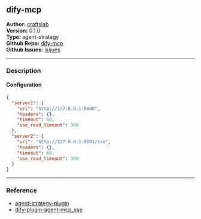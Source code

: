 ## dify-mcp

**Author:** [craftslab](https://github.com/craftslab)  
**Version:** 0.1.0  
**Type:** agent-strategy  
**Github Repo:** [dify-mcp](https://github.com/ai-mcpx/dify-mcp)  
**Github Issues:** [issues](https://github.com/ai-mcpx/dify-mcp/issues)  


---


### Description

#### Configuration

```json
{
  "server1": {
    "url": "http://127.0.0.1:8000",
    "headers": {},
    "timeout": 60,
    "sse_read_timeout": 300
  },
  "server2": {
    "url": "http://127.0.0.1:8001/sse",
    "headers": {},
    "timeout": 60,
    "sse_read_timeout": 300
  }
}
```


---


### Reference

- [agent-strategy-plugin](https://docs.dify.ai/plugins/quick-start/develop-plugins/agent-strategy-plugin)
- [dify-plugin-agent-mcp_sse](https://github.com/junjiem/dify-plugin-agent-mcp_sse)
